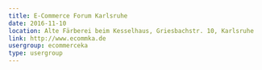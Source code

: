 ```yaml
---
title: E-Commerce Forum Karlsruhe
date: 2016-11-10
location: Alte Färberei beim Kesselhaus, Griesbachstr. 10, Karlsruhe
link: http://www.ecommka.de
usergroup: ecommerceka
type: usergroup
---
```

